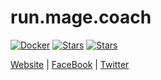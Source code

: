 # run.mage.coach

[![Docker][docker-image]][docker-url]
[![Stars][stars-image]][stars-url]
[![Stars][stars-image]][stars-url]

[Website](https://mage.coach/) | [FaceBook](https://www.facebook.com/magecoach/) | [Twitter](https://twitter.com/magecoach/)





[stars-url]: https://github.com/magecoach/run.mage.coach/stargazers
[stars-image]: https://img.shields.io/github/stars/magecoach/run.mage.coach.svg?style=flat-square
[docker-image]: https://img.shields.io/docker/pulls/magecoach/run.mage.coach.svg
[docker-url]: https://img.shields.io/docker/pulls/magecoach/run.mage.coach-server.svg
